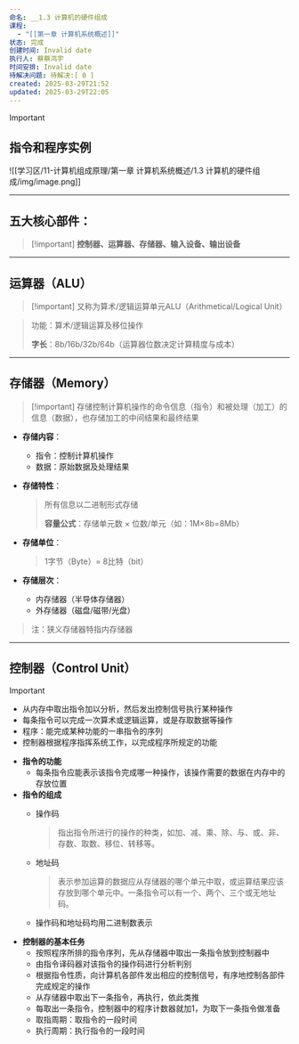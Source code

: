 ```yaml
---
命名: __1.3 计算机的硬件组成
课程:
  - "[[第一章 计算机系统概述]]"
状态: 完成
创建时间: Invalid date
执行人: 蔡蔡鸿宇
时间安排: Invalid date
待解决问题: 待解决:[ 0 ]
created: 2025-03-29T21:52
updated: 2025-03-29T22:05
---
```

> [!important]

  

## 指令和程序实例

![[学习区/11-计算机组成原理/第一章 计算机系统概述/1.3 计算机的硬件组成/img/image.png]]

---

## **五大核心部件**：

> [!important] **控制器、运算器、存储器、输入设备、输出设备**

---

## **运算器（ALU）**

> [!important] 又称为算术/逻辑运算单元ALU（Arithmetical/Logical Unit）

> 功能：算术/逻辑运算及移位操作
> 
> **字长**：8b/16b/32b/64b（运算器位数决定计算精度与成本）

---

## **存储器（Memory）**

> [!important] 存储控制计算机操作的命令信息（指令）和被处理（加工）的信息（数据），也存储加工的中间结果和最终结果

- **存储内容**：
    - 指令：控制计算机操作
    - 数据：原始数据及处理结果
- **存储特性**：
    
    > 所有信息以二进制形式存储
    > 
    > **容量公式**：存储单元数 × 位数/单元（如：1M×8b=8Mb）
    
- **存储单位**：
    
    > 1字节（Byte）= 8比特（bit）
    
- **存储层次**：
    - 内存储器（半导体存储器）
    - 外存储器（磁盘/磁带/光盘）

> 注：狭义存储器特指内存储器

---

## 控制器（Control Unit）

> [!important]
> 
> - 从内存中取出指令加以分析，然后发出控制信号执行某种操作
> - 每条指令可以完成一次算术或逻辑运算，或是存取数据等操作
> - 程序：能完成某种功能的一串指令的序列
> - 控制器根据程序指挥系统工作，以完成程序所规定的功能

- **指令的功能**
    - 每条指令应能表示该指令完成哪一种操作，该操作需要的数据在内存中的存放位置
- **指令的组成**
    - 操作码
        
        > 指出指令所进行的操作的种类，如加、减、乘、除、与、或、非、存数、取数、移位、转移等。
        
    - 地址码
        
        > 表示参加运算的数据应从存储器的哪个单元中取，或运算结果应该存放到哪个单元中。一条指令可以有一个、两个、三个或无地址码。
        
    - 操作码和地址码均用二进制数表示
- **控制器的基本任务**
    - 按照程序所排的指令序列，先从存储器中取出一条指令放到控制器中
    - 由指令译码器对该指令的操作码进行分析判别
    - 根据指令性质，向计算机各部件发出相应的控制信号，有序地控制各部件完成规定的操作
    - 从存储器中取出下一条指令，再执行，依此类推
    - 每取出一条指令，控制器中的程序计数器就加1，为取下一条指令做准备
    - 取指周期：取指令的一段时间
    - 执行周期：执行指令的一段时间